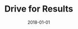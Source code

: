 ---
title: Drive for Results
date : 2018-01-01
level : ungraded
required    : yes
skills : Behaviour, Mindset, Competency
difficulty  : easy
questions :
    - "CP-DR-01: Describe a time when you tried to achieve a difficult professional goal. What obstacles did you encounter that made the goal difficult?"
    - "CP-DR-02: Describe a long-term project or assignment of which you took ownership. How did you make sure each milestone was achieved in a timely manner?"
    - "CP-DR-03: What has been the most difficult assignment or task in your career so far?"
desirable :
    - Developed a plan of action that yielded positive results in a timely manner
    - Gathered relevant information before attempting to solve a problem
    - Emphasised the importance of meeting project deadlines to colleagues
    - Took decisive action to achieve goals
    - Used results-oriented performance measures (for example, quantity, cost, timeliness, and quality of projects or services) in assessing outcomes
bonus_points :
    - Developed a plan of action that yielded positive results, beyond expectations
    - Took a systematic approach to evaluating potential solutions
    - Emphasised the importance of meeting project deadlines to colleagues
    - Monitored processes and activities and took corrective action when necessary
    - Used results-oriented performance measures (for example, quantity, cost, timeliness, and quality of projects or services) in assessing outcomes and improving processes
---